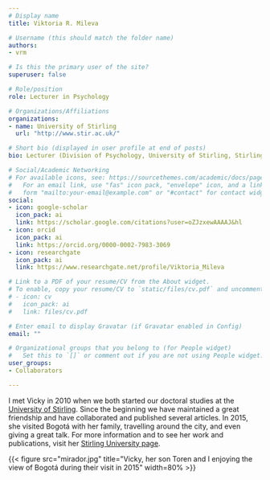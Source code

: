 ```yaml
---
# Display name
title: Viktoria R. Mileva

# Username (this should match the folder name)
authors:
- vrm

# Is this the primary user of the site?
superuser: false

# Role/position
role: Lecturer in Psychology

# Organizations/Affiliations
organizations:
- name: University of Stirling
  url: "http://www.stir.ac.uk/"

# Short bio (displayed in user profile at end of posts)
bio: Lecturer (Division of Psychology, University of Stirling, Stirling, UK).

# Social/Academic Networking
# For available icons, see: https://sourcethemes.com/academic/docs/page-builder/#icons
#   For an email link, use "fas" icon pack, "envelope" icon, and a link in the
#   form "mailto:your-email@example.com" or "#contact" for contact widget.
social:
- icon: google-scholar
  icon_pack: ai
  link: https://scholar.google.com/citations?user=oZJzxewAAAAJ&hl
- icon: orcid
  icon_pack: ai
  link: https://orcid.org/0000-0002-7983-3069
- icon: researchgate
  icon_pack: ai
  link: https://www.researchgate.net/profile/Viktoria_Mileva

# Link to a PDF of your resume/CV from the About widget.
# To enable, copy your resume/CV to `static/files/cv.pdf` and uncomment the lines below.
# - icon: cv
#   icon_pack: ai
#   link: files/cv.pdf

# Enter email to display Gravatar (if Gravatar enabled in Config)
email: ""

# Organizational groups that you belong to (for People widget)
#   Set this to `[]` or comment out if you are not using People widget.
user_groups:
- Collaborators

---
```


I met Vicky in 2010 when we both started our doctoral studies at the [University of Stirling](http://www.stir.ac.uk/). Since the beginning we have maintained a great friendship and have collaborated and published several articles. In 2015, she visited Bogotá with her family, travelling around the city, and even giving a great talk. For more information and to see her work and publications, visit her [Stirling University page](https://www.stir.ac.uk/people/256768).

{{< figure src="mirador.jpg" title="Vicky, her son Toren and I enjoying the view of Bogotá during their visit in 2015" width=80% >}}
